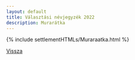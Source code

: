 ```yaml
---
layout: default
title: Választási névjegyzék 2022
description: Murarátka
---
```


{% include settlementHTMLs/Muraraatka.html %}

[Vissza](./)
